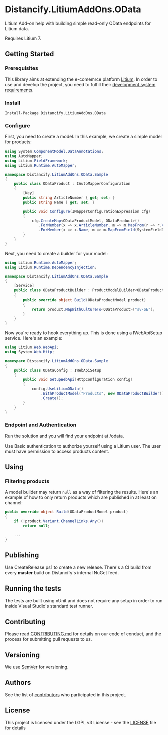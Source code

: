 # Distancify.LitiumAddOns.OData

Litium Add-on help with building simple read-only OData endpoints for Litium data.

Requires Litium 7.

## Getting Started

### Prerequisites

This library aims at extending the e-comemrce platform [Litium](https://www.litium.se/). In order to use and develop the project, you need to fulfill their [development system requirements](https://docs.litium.com/documentation/get-started/system-requirements#DevEnv).

### Install

```
Install-Package Distancify.LitiumAddOns.OData
```

### Configure

First, you need to create a model. In this example, we create a simple model for products:

```csharp
using System.ComponentModel.DataAnnotations;
using AutoMapper;
using Litium.FieldFramework;
using Litium.Runtime.AutoMapper;

namespace Distancify.LitiumAddOns.OData.Sample
{
    public class ODataProduct : IAutoMapperConfiguration
    {
        [Key]
        public string ArticleNumber { get; set; }
        public string Name { get; set; }

        public void Configure(IMapperConfigurationExpression cfg)
        {
            cfg.CreateMap<ODataProductModel, ODataProduct>()
               .ForMember(x => x.ArticleNumber, m => m.MapFrom(r => r.Variant.Id))
               .ForMember(x => x.Name, m => m.MapFromField(SystemFieldDefinitionConstants.Name));
        }
    }
}
```

Next, you need to create a builder for your model:

```csharp
using Litium.Runtime.AutoMapper;
using Litium.Runtime.DependencyInjection;

namespace Distancify.LitiumAddOns.OData.Sample
{
    [Service]
    public class ODataProductBuilder : ProductModelBuilder<ODataProduct>
    {
        public override object Build(ODataProductModel product)
        {
            return product.MapWithCultureTo<ODataProduct>("sv-SE");
        }
    }
}
```

Now you're ready to hook everything up. This is done using a IWebApiSetup service. Here's an example:

```csharp
using Litium.Web.WebApi;
using System.Web.Http;

namespace Distancify.LitiumAddOns.OData.Sample
{
    public class ODataConfig : IWebApiSetup
    {
        public void SetupWebApi(HttpConfiguration config)
        {
            config.UseLitiumOData()
                .WithProductModel("Products", new ODataProductBuilder())
                .Create();
        }
    }
}
```

### Endpoint and Authentication

Run the solution and you will find your endpoint at /odata.

Use Basic authentication to authorize yourself using a Litium user. The user must have permission to access products content.

## Using

### Filtering products

A model builder may return `null` as a way of filtering the results. Here's an example of how to only return products which are published in at least on channel:

```csharp
public override object Build(ODataProductModel product)
{
    if (!product.Variant.ChannelLinks.Any())
        return null;

    ...
}
```

## Publishing

Use CreateRelease.ps1 to create a new release. There's a CI build from every __master__ build on Distancify's internal NuGet feed.

## Running the tests

The tests are built using xUnit and does not require any setup in order to run inside Visual Studio's standard test runner.

## Contributing

Please read [CONTRIBUTING.md](CONTRIBUTING.md) for details on our code of conduct, and the process for submitting pull requests to us.

## Versioning

We use [SemVer](http://semver.org/) for versioning.

## Authors

See the list of [contributors](https://github.com/distancify/Distancify.LitiumAddOns.OData/graphs/contributors) who participated in this project.

## License

This project is licensed under the LGPL v3 License - see the [LICENSE](LICENSE) file for details